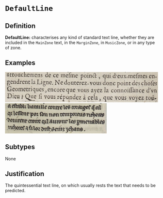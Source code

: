 # `DefaultLine`

## Definition

**DefaultLine:** characterises any kind of standard text line, whether they are included in the `MainZone` text, in the `MarginZone`, in `MusicZone`, or in any type of zone.

## Examples

<img src="btv1b8601519p_f144.jpg" height="100px">
<img src="btv1b84259980_f47.jpg" height="100px">

## Subtypes

None

## Justification

The quintessential text line, on which usually rests the text that needs to be predicted.

